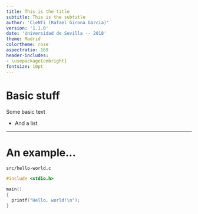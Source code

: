 ```yaml
---
title: This is the title
subtitle: This is the subtitle
author: 'CieNTi (Rafael Girona Garcia)'
version: '1.1.0'
date: 'Universidad de Sevilla -- 2018'
theme: Madrid
colortheme: rose
aspectratio: 169
header-includes:
- \usepackage{cmbright}
fontsize: 10pt
---
```


# Basic stuff

Some basic text

- And a list

---

# An example...

`src/hello-world.c`

```c
#include <stdio.h>

main()
{
  printf("Hello, world!\n");
}
```
